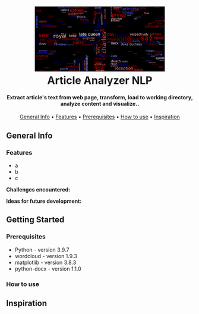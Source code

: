 <h1 align="center">
  <br>
  <a href="https://www.theguardian.com/uk-news/2023/sep/08/what-a-year-of-king-charles-has-shown-us-about-how-he-wants-to-reign"><img src="What_a_year_of_King_Charles_has_shown_us_about_how_he_wants_to_reign_wordcloud.png" alt="Article Analyzer NLP" width="350"></a>
  <br>
  Article Analyzer NLP
  <br>
</h1>
<h4 align="center">Extract article's text from web page, transform, load to working directory, analyze content and visualize..</h4>

<p align="center">
  <a href="#general-info">General Info</a> •
  <a href="#features">Features</a> •
  <a href="#prerequisites">Prerequisites</a> •
  <a href="#how-to-use">How to use</a> •
  <a href="#inspiration">Inspiration</a>
</p>

## General Info

### Features
* a
* b
* c

**Challenges encountered:**

**Ideas for future development:**


## Getting Started

### Prerequisites
* Python - version 3.9.7
* wordcloud - version 1.9.3
* matplotlib - version 3.8.3
* python-docx - version 1.1.0

### How to use


## Inspiration

